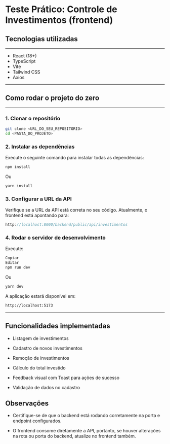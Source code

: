 # Teste Prático: Controle de Investimentos (frontend)

## Tecnologias utilizadas

---

- React (18+)
- TypeScript
- Vite
- Tailwind CSS
- Axios

---

## Como rodar o projeto do zero

---

### 1. Clonar o repositório

```bash
git clone <URL_DO_SEU_REPOSITORIO>
cd <PASTA_DO_PROJETO>
```

### 2. Instalar as dependências

Execute o seguinte comando para instalar todas as dependências:

```bash
npm install
```

Ou

```bash
yarn install
```

### 3. Configurar a URL da API

Verifique se a URL da API está correta no seu código. Atualmente, o frontend está apontando para:

```ts
http://localhost:8000/backend/public/api/investimentos
```

### 4. Rodar o servidor de desenvolvimento

Execute:

```bash
Copiar
Editar
npm run dev
```

Ou

```bash
yarn dev
```

A aplicação estará disponível em:

```bash
http://localhost:5173
```

---

## Funcionalidades implementadas
- Listagem de investimentos

- Cadastro de novos investimentos

- Remoção de investimentos

- Cálculo do total investido

- Feedback visual com Toast para ações de sucesso

- Validação de dados no cadastro

## Observações
- Certifique-se de que o backend está rodando corretamente na porta e endpoint configurados.

- O frontend consome diretamente a API, portanto, se houver alterações na rota ou porta do backend, atualize no frontend também.
